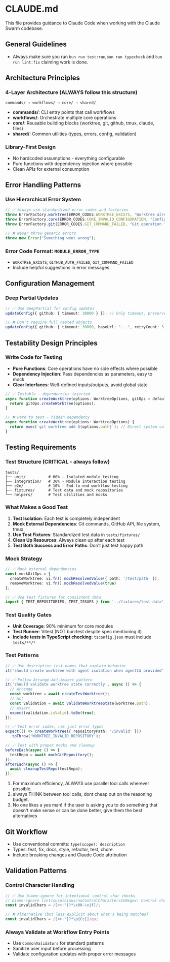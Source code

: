 # CLAUDE.md

This file provides guidance to Claude Code when working with the Claude Swarm codebase.

## General Guidelines

- Always make sure you run `bun run test:run`,`bun run typecheck` and `bun run lint:fix` claiming work is done.

## Architecture Principles

### 4-Layer Architecture (ALWAYS follow this structure)
```
commands/ → workflows/ → core/ → shared/
```
- **commands/**: CLI entry points that call workflows
- **workflows/**: Orchestrate multiple core operations 
- **core/**: Reusable building blocks (worktree, git, github, tmux, claude, files)
- **shared/**: Common utilities (types, errors, config, validation)

### Library-First Design
- No hardcoded assumptions - everything configurable
- Pure functions with dependency injection where possible
- Clean APIs for external consumption

## Error Handling Patterns

### Use Hierarchical Error System
```typescript
// ✅ Always use standardized error codes and factories
throw ErrorFactory.worktree(ERROR_CODES.WORKTREE_EXISTS, "Worktree already exists", { path });
throw ErrorFactory.core(ERROR_CODES.CORE_INVALID_CONFIGURATION, "Configuration validation failed", { errors });
throw ErrorFactory.git(ERROR_CODES.GIT_COMMAND_FAILED, "Git operation failed", { command });

// ❌ Never throw generic errors
throw new Error("Something went wrong");
```

### Error Code Format: `MODULE_ERROR_TYPE`
- `WORKTREE_EXISTS`, `GITHUB_AUTH_FAILED`, `GIT_COMMAND_FAILED`
- Include helpful suggestions in error messages

## Configuration Management

### Deep Partial Updates
```typescript
// ✅ Use DeepPartial for config updates
updateConfig({ github: { timeout: 30000 } }); // Only timeout, preserves other github settings

// ❌ Don't require full nested objects
updateConfig({ github: { timeout: 30000, baseUrl: "...", retryCount: 3 } });
```

## Testability Design Principles

### Write Code for Testing
- **Pure Functions**: Core operations have no side effects where possible
- **Dependency Injection**: Pass dependencies as parameters, easy to mock
- **Clear Interfaces**: Well-defined inputs/outputs, avoid global state

```typescript
// ✅ Testable - dependencies injected
async function createWorktree(options: WorktreeOptions, gitOps = defaultGitOps) {
  return gitOps.createWorktree(options);
}

// ❌ Hard to test - hidden dependency
async function createWorktree(options: WorktreeOptions) {
  return exec(`git worktree add ${options.path}`); // Direct system call
}
```

## Testing Requirements

### Test Structure (CRITICAL - always follow)
```
tests/
├── unit/          # 60% - Isolated module testing  
├── integration/   # 30% - Module interaction testing
├── e2e/           # 10% - End-to-end workflow testing
├── fixtures/      # Test data and mock repositories
└── helpers/       # Test utilities and mocks
```

### What Makes a Good Test
1. **Test Isolation**: Each test is completely independent
2. **Mock External Dependencies**: Git commands, GitHub API, file system, tmux
3. **Use Test Fixtures**: Standardized test data in `tests/fixtures/`
4. **Clean Up Resources**: Always clean up after each test
5. **Test Both Success and Error Paths**: Don't just test happy path

### Mock Strategy
```typescript
// ✅ Mock external dependencies
const mockGitOps = {
  createWorktree: vi.fn().mockResolvedValue({ path: '/test/path' }),
  removeWorktree: vi.fn().mockResolvedValue(true)
};

// ✅ Use test fixtures for consistent data
import { TEST_REPOSITORIES, TEST_ISSUES } from '../fixtures/test-data';
```

### Test Quality Gates
- **Unit Coverage**: 90% minimum for core modules
- **Test Runner**: Vitest (NOT bun:test despite spec mentioning it)
- **Include tests in TypeScript checking**: `tsconfig.json` must include `tests/**/*`

### Test Patterns
```typescript
// ✅ Use descriptive test names that explain behavior
it('should create worktree with agent isolation when agentId provided')

// ✅ Follow Arrange-Act-Assert pattern
it('should validate worktree state correctly', async () => {
  // Arrange
  const worktree = await createTestWorktree();
  // Act  
  const validation = await validateWorktreeState(worktree.path);
  // Assert
  expect(validation.isValid).toBe(true);
});

// ✅ Test error codes, not just error types
expect(() => createWorktree({ repositoryPath: '/invalid' }))
  .toThrow('WORKTREE_INVALID_REPOSITORY');

// ✅ Test with proper mocks and cleanup
beforeEach(async () => {
  testRepo = await mockGitRepository();
});
afterEach(async () => {
  await cleanupTestRepo(testRepo);
});
```

1. For maximum efficiency, ALWAYS use parallel tool calls wherever possible.
2. always THINK between tool calls, dont cheap out on the reasoning budget.
3. No one likes a yes man! if the user is asking you to do something that doesn't make sense or can be done better, give them the best alternatives


## Git Workflow

- Use conventional commits: `type(scope): description`
- Types: feat, fix, docs, style, refactor, test, chore
- Include breaking changes and Claude Code attribution

## Validation Patterns

### Control Character Handling
```typescript
// ✅ Use biome-ignore for intentional control char checks
// biome-ignore lint/suspicious/noControlCharactersInRegex: Control chars intentionally checked for security
const invalidChars = /[<>:"|?*\x00-\x1f]/;

// ❌ Alternative (but less explicit about what's being matched)
const invalidChars = /[<>:"|?*\p{Cc}]/gu;
```

### Always Validate at Workflow Entry Points
- Use `CommonValidators` for standard patterns
- Sanitize user input before processing
- Validate configuration updates with proper error messages

